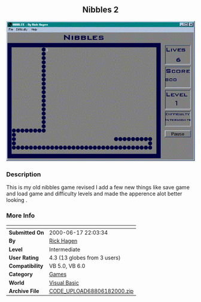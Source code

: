 ﻿<div align="center">

## Nibbles 2

<img src="PIC20006181240572705.gif">
</div>

### Description

This is my old nibbles game revised I add a few new things like save game and load game and difficulty levels and made the apperence alot better looking .
 
### More Info
 


<span>             |<span>
---                |---
**Submitted On**   |2000-06-17 22:03:34
**By**             |[Rick Hagen](https://github.com/Planet-Source-Code/PSCIndex/blob/master/ByAuthor/rick-hagen.md)
**Level**          |Intermediate
**User Rating**    |4.3 (13 globes from 3 users)
**Compatibility**  |VB 5\.0, VB 6\.0
**Category**       |[Games](https://github.com/Planet-Source-Code/PSCIndex/blob/master/ByCategory/games__1-38.md)
**World**          |[Visual Basic](https://github.com/Planet-Source-Code/PSCIndex/blob/master/ByWorld/visual-basic.md)
**Archive File**   |[CODE\_UPLOAD68806182000\.zip](https://github.com/Planet-Source-Code/rick-hagen-nibbles-2__1-9025/archive/master.zip)








